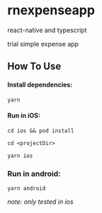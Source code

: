 # rnexpenseapp

react-native and typescript

trial simple expense app


## How To Use

#### Install dependencies:

``yarn``

#### Run in iOS:

``cd ios && pod install ``

``cd <projectDir>`` 

``yarn ios``

### Run in android: 
``yarn android``


_note: only tested in ios_
